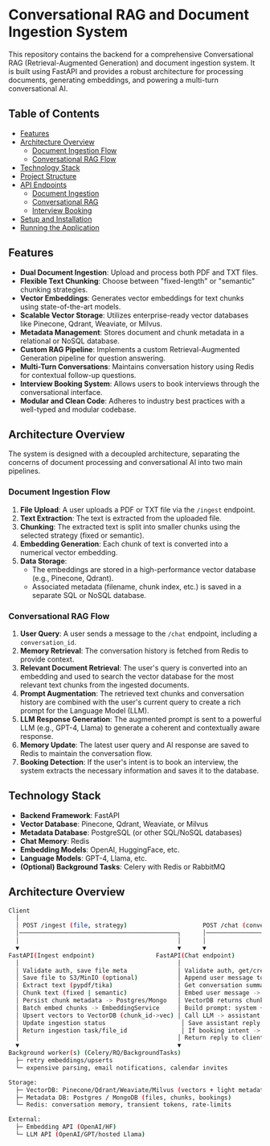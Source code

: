 # Conversational RAG and Document Ingestion System

This repository contains the backend for a comprehensive Conversational RAG (Retrieval-Augmented Generation) and document ingestion system. It is built using FastAPI and provides a robust architecture for processing documents, generating embeddings, and powering a multi-turn conversational AI.

## Table of Contents

- [Features](#features)
- [Architecture Overview](#architecture-overview)
  - [Document Ingestion Flow](#document-ingestion-flow)
  - [Conversational RAG Flow](#conversational-rag-flow)
- [Technology Stack](#technology-stack)
- [Project Structure](#project-structure)
- [API Endpoints](#api-endpoints)
  - [Document Ingestion](#document-ingestion)
  - [Conversational RAG](#conversational-rag)
  - [Interview Booking](#interview-booking)
- [Setup and Installation](#setup-and-installation)
- [Running the Application](#running-the-application)

## Features

- **Dual Document Ingestion**: Upload and process both PDF and TXT files.
- **Flexible Text Chunking**: Choose between "fixed-length" or "semantic" chunking strategies.
- **Vector Embeddings**: Generates vector embeddings for text chunks using state-of-the-art models.
- **Scalable Vector Storage**: Utilizes enterprise-ready vector databases like Pinecone, Qdrant, Weaviate, or Milvus.
- **Metadata Management**: Stores document and chunk metadata in a relational or NoSQL database.
- **Custom RAG Pipeline**: Implements a custom Retrieval-Augmented Generation pipeline for question answering.
- **Multi-Turn Conversations**: Maintains conversation history using Redis for contextual follow-up questions.
- **Interview Booking System**: Allows users to book interviews through the conversational interface.
- **Modular and Clean Code**: Adheres to industry best practices with a well-typed and modular codebase.

## Architecture Overview

The system is designed with a decoupled architecture, separating the concerns of document processing and conversational AI into two main pipelines.

### Document Ingestion Flow

1.  **File Upload**: A user uploads a PDF or TXT file via the `/ingest` endpoint.
2.  **Text Extraction**: The text is extracted from the uploaded file.
3.  **Chunking**: The extracted text is split into smaller chunks using the selected strategy (fixed or semantic).
4.  **Embedding Generation**: Each chunk of text is converted into a numerical vector embedding.
5.  **Data Storage**:
    - The embeddings are stored in a high-performance vector database (e.g., Pinecone, Qdrant).
    - Associated metadata (filename, chunk index, etc.) is saved in a separate SQL or NoSQL database.

### Conversational RAG Flow

1.  **User Query**: A user sends a message to the `/chat` endpoint, including a `conversation_id`.
2.  **Memory Retrieval**: The conversation history is fetched from Redis to provide context.
3.  **Relevant Document Retrieval**: The user's query is converted into an embedding and used to search the vector database for the most relevant text chunks from the ingested documents.
4.  **Prompt Augmentation**: The retrieved text chunks and conversation history are combined with the user's current query to create a rich prompt for the Language Model (LLM).
5.  **LLM Response Generation**: The augmented prompt is sent to a powerful LLM (e.g., GPT-4, Llama) to generate a coherent and contextually aware response.
6.  **Memory Update**: The latest user query and AI response are saved to Redis to maintain the conversation flow.
7.  **Booking Detection**: If the user's intent is to book an interview, the system extracts the necessary information and saves it to the database.

## Technology Stack

- **Backend Framework**: FastAPI
- **Vector Database**: Pinecone, Qdrant, Weaviate, or Milvus
- **Metadata Database**: PostgreSQL (or other SQL/NoSQL databases)
- **Chat Memory**: Redis
- **Embedding Models**: OpenAI, HuggingFace, etc.
- **Language Models**: GPT-4, Llama, etc.
- **(Optional) Background Tasks**: Celery with Redis or RabbitMQ

## Architecture Overview

```bash
Client
  │
  │ POST /ingest (file, strategy)                     POST /chat (conversation_id, message)
  │────────────────────────────────────────────┐      │─────────────────────────────────────┐
  │                                            │      │                                     │
  ▼                                            ▼      ▼                                     ▼
FastAPI(Ingest endpoint)                 FastAPI(Chat endpoint)
  │                                            │
  │ Validate auth, save file meta              │ Validate auth, get/create conversation_id
  │ Save file to S3/MinIO (optional)           │ Append user message to Redis (conversation:{id}:recent)
  │ Extract text (pypdf/tika)                  │ Get conversation summary from Redis
  │ Chunk text (fixed | semantic)              │ Embed user message -> query VectorDB (top-k)
  │ Persist chunk metadata -> Postgres/Mongo   │ VectorDB returns chunk_ids + snippets
  │ Batch embed chunks -> EmbeddingService     │ Build prompt: system + summary + recent + retrieved chunks
  │ Upsert vectors to VectorDB (chunk_id->vec) │ Call LLM -> assistant reply
  │ Update ingestion status                     │ Save assistant reply to Redis conversation
  │ Return ingestion task/file_id               │ If booking intent -> call Booking service -> store booking
  │                                            │ Return reply to client (conversation_id + text)
  ▼                                            ▼
Background worker(s) (Celery/RQ/BackgroundTasks)
  ├─ retry embeddings/upserts
  └─ expensive parsing, email notifications, calendar invites

Storage:
  ├─ VectorDB: Pinecone/Qdrant/Weaviate/Milvus (vectors + light metadata)
  ├─ Metadata DB: Postgres / MongoDB (files, chunks, bookings)
  └─ Redis: conversation memory, transient tokens, rate-limits

External:
  ├─ Embedding API (OpenAI/HF)
  └─ LLM API (OpenAI/GPT/hosted Llama)
```
